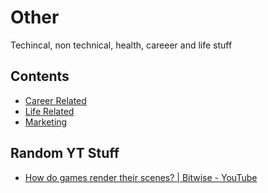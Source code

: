 # Other
Techincal, non technical, health, careeer and life stuff

## Contents
- [Career Related](Career/README.md)
- [Life Related](Life/README.md)
- [Marketing](Marketing/README.md)

## Random YT Stuff
- [How do games render their scenes? | Bitwise - YouTube](https://www.youtube.com/watch?v=Oct4Oi-KfVQ)
